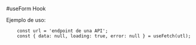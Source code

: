 #useForm Hook

Ejemplo de uso:
```
    const url = 'endpoint de una API';
    const { data: null, loading: true, error: null } = useFetch(utl);
```

